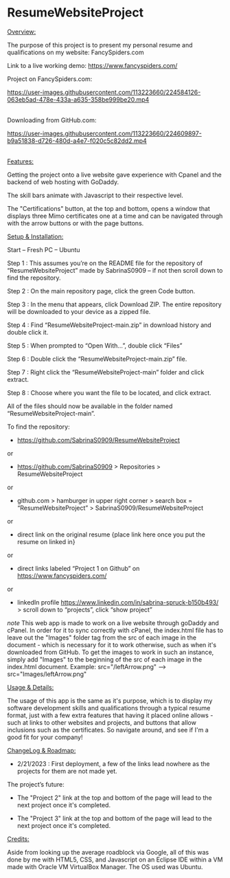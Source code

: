 # ResumeWebsiteProject

<ins>Overview:</ins>

The purpose of this project is to present my personal resume and qualifications on my website: FancySpiders.com

Link to a live working demo: https://www.fancyspiders.com/

Project on FancySpiders.com:

https://user-images.githubusercontent.com/113223660/224584126-063eb5ad-478e-433a-a635-358be999be20.mp4

<br>
Downloading from GitHub.com: 

https://user-images.githubusercontent.com/113223660/224609897-b9a51838-d726-480d-a4e7-f020c5c82dd2.mp4

<br>
<ins>Features:</ins>

Getting the project onto a live website gave experience with Cpanel and the backend of web hosting with GoDaddy.

The skill bars animate with Javascript to their respective level.

The "Certifications" button, at the top and bottom, opens a window that displays three Mimo certificates one at a time and can be navigated through with the arrow buttons or with the page buttons.


<ins>Setup & Installation:</ins>

Start – Fresh PC – Ubuntu

Step 1 : This assumes you’re on the README file for the repository of “ResumeWebsiteProject” made by SabrinaS0909 – if not then scroll down to find the repository.

Step 2 : On the main repository page, click the green Code button.

Step 3 : In the menu that appears, click Download ZIP. The entire repository will be downloaded to your device as a zipped file.

Step 4 : Find “ResumeWebsiteProject-main.zip” in download history and double click it.

Step 5 : When prompted to “Open With…”, double click “Files”

Step 6 : Double click the “ResumeWebsiteProject-main.zip” file.

Step 7 : Right click the “ResumeWebsiteProject-main” folder and click extract.

Step 8 : Choose where you want the file to be located, and click extract.

All of the files should now be available in the folder named “ResumeWebsiteProject-main”. 

To find the repository:

- https://github.com/SabrinaS0909/ResumeWebsiteProject

or

- https://github.com/SabrinaS0909 > Repositories > ResumeWebsiteProject

or

- github.com > hamburger in upper right corner > search box = “ResumeWebsiteProject” > SabrinaS0909/ResumeWebsiteProject

or

- direct link on the original resume {place link here once you put the resume on linked in}

or

- direct links labeled “Project 1 on Github” on https://www.fancyspiders.com/

or

- linkedIn profile https://www.linkedin.com/in/sabrina-spruck-b150b493/ > scroll down to “projects”, click “show project”
		
*note* This web app is made to work on a live website through goDaddy and cPanel. In order for it to sync correctly with cPanel, the index.html file has to leave out the "Images" folder tag from the src of each image in the document - which is necessary for it to work otherwise, such as when it's downloaded from GitHub. To get the images to work in such an instance, simply add "Images" to the beginning of the src of each image in the index.html document. 
	Example: src="/leftArrow.png" --> src="Images/leftArrow.png"


<ins>Usage & Details:</ins>

The usage of this app is the same as it's purpose, which is to display my software development skills and qualifications through a typical resume format, just with a few extra features that having it placed online allows - such at links to other websites and projects, and buttons that allow inclusions such as the certificates. So navigate around, and see if I'm a good fit for your company!
    
<ins>ChangeLog & Roadmap:</ins>

- 2/21/2023 : First deployment, a few of the links lead nowhere as the projects for them are not made yet.
    
The project’s future:

- The "Project 2" link at the top and bottom of the page will lead to the next project once it's completed.

- The "Project 3" link at the top and bottom of the page will lead to the next project once it's completed.
    
<ins>Credits:</ins>

Aside from looking up the average roadblock via Google, all of this was done by me with HTML5, CSS, and Javascript on an Eclipse IDE within a VM made with Oracle VM VirtualBox Manager. The OS used was Ubuntu.
